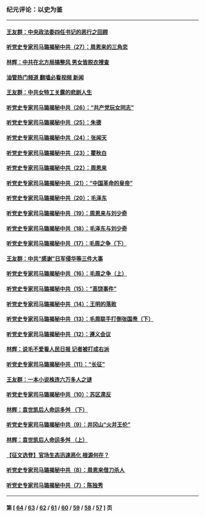### 纪元评论：以史为鉴
---
#### [王友群：中央政法委四任书记的恶行之回顾](../../pages/nsc1028/n13855519.md?11010330) 
#### [听党史专家司马璐揭秘中共（27）：周恩来的三角恋](../../pages/nsc1028/n13855636.md?11010330) 
#### [林辉：中共在北方局搞整风 男女皆脱衣搜查](../../pages/nsc1028/n13855473.md?11010330) 
#### [油管热门频道 翻墙必看视频 新闻](ok?11010330)
#### [王友群：中共女特工关露的悲剧人生](../../pages/nsc1028/n13855019.md?11010330) 
#### [听党史专家司马璐揭秘中共（26）：“共产党玩女同志”](../../pages/nsc1028/n13854553.md?11010330) 
#### [听党史专家司马璐揭秘中共（25）：朱德](../../pages/nsc1028/n13853823.md?11010330) 
#### [听党史专家司马璐揭秘中共（24）：张闻天](../../pages/nsc1028/n13852852.md?11010330) 
#### [听党史专家司马璐揭秘中共（23）：瞿秋白](../../pages/nsc1028/n13852353.md?11010330) 
#### [听党史专家司马璐揭秘中共（22）：周恩来](../../pages/nsc1028/n13851190.md?11010330) 
#### [听党史专家司马璐揭秘中共（21）：“中国革命的皇帝”](../../pages/nsc1028/n13850794.md?11010330) 
#### [听党史专家司马璐揭秘中共（20）：毛泽东](../../pages/nsc1028/n13850194.md?11010330) 
#### [听党史专家司马璐揭秘中共（19）：周恩来与刘少奇](../../pages/nsc1028/n13849324.md?11010330) 
#### [听党史专家司马璐揭秘中共（18）：毛泽东与刘少奇](../../pages/nsc1028/n13847834.md?11010330) 
#### [听党史专家司马璐揭秘中共（17）：毛周之争（下）](../../pages/nsc1028/n13842967.md?11010330) 
#### [王友群：中共“感谢”日军侵华等三件大事](../../pages/nsc1028/n13842025.md?11010330) 
#### [听党史专家司马璐揭秘中共（16）：毛周之争（上）](../../pages/nsc1028/n13842192.md?11010330) 
#### [听党史专家司马璐揭秘中共（15）：“高饶事件”](../../pages/nsc1028/n13841710.md?11010330) 
#### [听党史专家司马璐揭秘中共（14）：王明的落败](../../pages/nsc1028/n13841263.md?11010330) 
#### [听党史专家司马璐揭秘中共（13）：毛周联手打倒张国焘（下）](../../pages/nsc1028/n13840885.md?11010330) 
#### [听党史专家司马璐揭秘中共（12）：遵义会议](../../pages/nsc1028/n13839111.md?11010330) 
#### [林辉：说毛不爱看人民日报 记者被打成右派](../../pages/nsc1028/n13838921.md?11010330) 
#### [听党史专家司马璐揭秘中共（11）：“长征”](../../pages/nsc1028/n13838284.md?11010330) 
#### [王友群：一本小说株连六万多人之谜](../../pages/nsc1028/n13837520.md?11010330) 
#### [听党史专家司马璐揭秘中共（10）：苏区肃反](../../pages/nsc1028/n13837427.md?11010330) 
#### [林辉：袁世凯后人命运多舛 （下）](../../pages/nsc1028/n13837104.md?11010330) 
#### [听党史专家司马璐揭秘中共（9）：井冈山“火并王伦”](../../pages/nsc1028/n13836688.md?11010330) 
#### [林辉：袁世凯后人命运多舛 （上）](../../pages/nsc1028/n13836356.md?11010330) 
#### [【征文选登】官场生态迅速恶化 根源何在？](../../pages/nsc1028/n13836119.md?11010330) 
#### [听党史专家司马璐揭秘中共（8）：周恩来借刀杀人](../../pages/nsc1028/n13834429.md?11010330) 
#### [听党史专家司马璐揭秘中共（7）：陈独秀](../../pages/nsc1028/n13833408.md?11010330) 

---
#### 第 [ [64](./64.md?11010330) / [63](./63.md?11010330) / [62](./62.md?11010330) / [61](./61.md?11010330) / [60](./60.md?11010330) / [59](./59.md?11010330) / [58](./58.md?11010330) / [57](./57.md?11010330) ] 页
